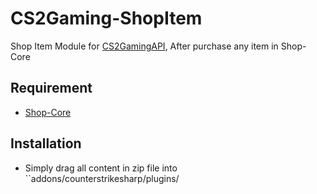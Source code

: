 # CS2Gaming-ShopItem
 Shop Item Module for [CS2GamingAPI](https://github.com/oylsister/CS2GamingAPI/), After purchase any item in Shop-Core

## Requirement
- [Shop-Core](https://github.com/Ganter1234/Shop-Core)

## Installation
- Simply drag all content in zip file into ``addons/counterstrikesharp/plugins/
